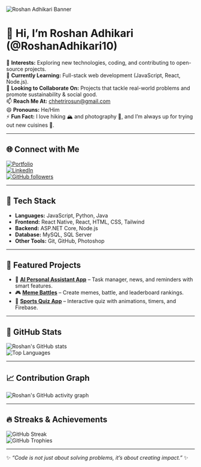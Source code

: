 <!-- Banner -->
![Roshan Adhikari Banner](https://img.shields.io/badge/Hello%20World!-I'm%20Roshan%20Adhikari-blueviolet?style=for-the-badge&logo=github)

# 👋 Hi, I’m Roshan Adhikari (@RoshanAdhikari10)

👀 **Interests:** Exploring new technologies, coding, and contributing to open-source projects.  
🌱 **Currently Learning:** Full-stack web development (JavaScript, React, Node.js).  
💞️ **Looking to Collaborate On:** Projects that tackle real-world problems and promote sustainability & social good.  
📫 **Reach Me At:** [chhetrirosun@gmail.com](mailto:chhetrirosun@gmail.com)  
😄 **Pronouns:** He/Him  
⚡ **Fun Fact:** I love hiking 🏔️ and photography 📸, and I’m always up for trying out new cuisines 🍜.  

---

## 🌐 Connect with Me
[![Portfolio](https://img.shields.io/badge/Portfolio-RoshanAdhikari25.com.np-blue?style=for-the-badge&logo=google-chrome)](https://roshanadhikari25.com.np/)  
[![LinkedIn](https://img.shields.io/badge/LinkedIn-Connect-blue?style=for-the-badge&logo=linkedin)](https://www.linkedin.com/in/roshanadhikari10)  
[![GitHub followers](https://img.shields.io/github/followers/RoshanAdhikari10?style=for-the-badge&logo=github)](https://github.com/RoshanAdhikari10?tab=followers)  

---

## 🚀 Tech Stack
- **Languages:** JavaScript, Python, Java  
- **Frontend:** React Native, React, HTML, CSS, Tailwind  
- **Backend:** ASP.NET Core, Node.js  
- **Database:** MySQL, SQL Server  
- **Other Tools:** Git, GitHub, Photoshop  

---

## 📂 Featured Projects
- 📰 [**AI Personal Assistant App**](https://github.com/RoshanAdhikari10/AI-Assistant) – Task manager, news, and reminders with smart features.  
- 🎮 [**Meme Battles**](https://github.com/RoshanAdhikari10/Meme-App) – Create memes, battle, and leaderboard rankings.  
- 📝 [**Sports Quiz App**](https://github.com/RoshanAdhikari10/Quiz-App) – Interactive quiz with animations, timers, and Firebase.  

---

## 🌟 GitHub Stats
![Roshan's GitHub stats](https://github-readme-stats.vercel.app/api?username=RoshanAdhikari10&show_icons=true&theme=radical)  
![Top Languages](https://github-readme-stats.vercel.app/api/top-langs/?username=RoshanAdhikari10&layout=compact&theme=radical)  

---

## 📈 Contribution Graph
![Roshan's GitHub activity graph](https://github-readme-activity-graph.vercel.app/graph?username=RoshanAdhikari10&theme=radical)  

---

## 🔥 Streaks & Achievements
![GitHub Streak](https://streak-stats.demolab.com?user=RoshanAdhikari10&theme=radical)  
![GitHub Trophies](https://github-profile-trophy.vercel.app/?username=RoshanAdhikari10&theme=radical&no-frame=true&row=1&column=7)  

---

✨ *“Code is not just about solving problems, it’s about creating impact.”* ✨

